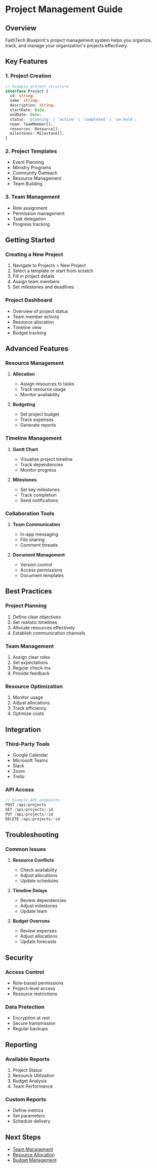 # Project Management Guide

## Overview

FaithTech Blueprint's project management system helps you organize, track, and manage your organization's projects effectively.

## Key Features

### 1. Project Creation
```typescript
// Example project structure
interface Project {
  id: string;
  name: string;
  description: string;
  startDate: Date;
  endDate: Date;
  status: 'planning' | 'active' | 'completed' | 'on-hold';
  team: TeamMember[];
  resources: Resource[];
  milestones: Milestone[];
}
```

### 2. Project Templates
- Event Planning
- Ministry Programs
- Community Outreach
- Resource Management
- Team Building

### 3. Team Management
- Role assignment
- Permission management
- Task delegation
- Progress tracking

## Getting Started

### Creating a New Project
1. Navigate to Projects > New Project
2. Select a template or start from scratch
3. Fill in project details
4. Assign team members
5. Set milestones and deadlines

### Project Dashboard
- Overview of project status
- Team member activity
- Resource allocation
- Timeline view
- Budget tracking

## Advanced Features

### Resource Management
1. **Allocation**
   - Assign resources to tasks
   - Track resource usage
   - Monitor availability

2. **Budgeting**
   - Set project budget
   - Track expenses
   - Generate reports

### Timeline Management
1. **Gantt Chart**
   - Visualize project timeline
   - Track dependencies
   - Monitor progress

2. **Milestones**
   - Set key milestones
   - Track completion
   - Send notifications

### Collaboration Tools
1. **Team Communication**
   - In-app messaging
   - File sharing
   - Comment threads

2. **Document Management**
   - Version control
   - Access permissions
   - Document templates

## Best Practices

### Project Planning
1. Define clear objectives
2. Set realistic timelines
3. Allocate resources effectively
4. Establish communication channels

### Team Management
1. Assign clear roles
2. Set expectations
3. Regular check-ins
4. Provide feedback

### Resource Optimization
1. Monitor usage
2. Adjust allocations
3. Track efficiency
4. Optimize costs

## Integration

### Third-Party Tools
- Google Calendar
- Microsoft Teams
- Slack
- Zoom
- Trello

### API Access
```typescript
// Example API endpoints
POST /api/projects
GET /api/projects/:id
PUT /api/projects/:id
DELETE /api/projects/:id
```

## Troubleshooting

### Common Issues
1. **Resource Conflicts**
   - Check availability
   - Adjust allocations
   - Update schedules

2. **Timeline Delays**
   - Review dependencies
   - Adjust milestones
   - Update team

3. **Budget Overruns**
   - Review expenses
   - Adjust allocations
   - Update forecasts

## Security

### Access Control
- Role-based permissions
- Project-level access
- Resource restrictions

### Data Protection
- Encryption at rest
- Secure transmission
- Regular backups

## Reporting

### Available Reports
1. Project Status
2. Resource Utilization
3. Budget Analysis
4. Team Performance

### Custom Reports
- Define metrics
- Set parameters
- Schedule delivery

## Next Steps

- [Team Management](team-management.md)
- [Resource Allocation](resource-allocation.md)
- [Budget Management](budget-management.md) 